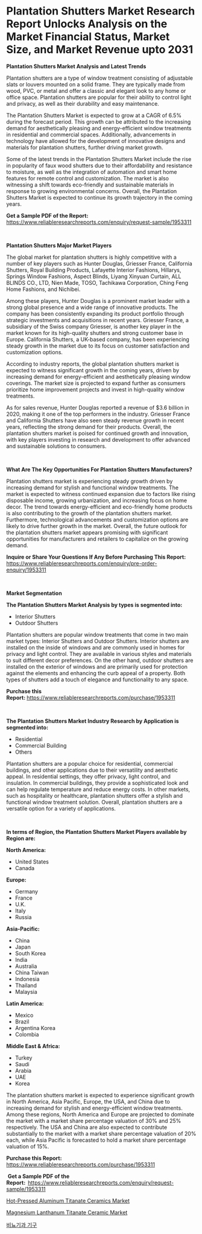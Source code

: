 <p><h1>Plantation Shutters Market Research Report Unlocks Analysis on the Market Financial Status, Market Size, and Market Revenue upto 2031</h1></p><p><strong>Plantation Shutters Market Analysis and Latest Trends</strong></p>
<p><p>Plantation shutters are a type of window treatment consisting of adjustable slats or louvers mounted on a solid frame. They are typically made from wood, PVC, or metal and offer a classic and elegant look to any home or office space. Plantation shutters are popular for their ability to control light and privacy, as well as their durability and easy maintenance.</p><p>The Plantation Shutters Market is expected to grow at a CAGR of 6.5% during the forecast period. This growth can be attributed to the increasing demand for aesthetically pleasing and energy-efficient window treatments in residential and commercial spaces. Additionally, advancements in technology have allowed for the development of innovative designs and materials for plantation shutters, further driving market growth.</p><p>Some of the latest trends in the Plantation Shutters Market include the rise in popularity of faux wood shutters due to their affordability and resistance to moisture, as well as the integration of automation and smart home features for remote control and customization. The market is also witnessing a shift towards eco-friendly and sustainable materials in response to growing environmental concerns. Overall, the Plantation Shutters Market is expected to continue its growth trajectory in the coming years.</p></p>
<p><strong>Get a Sample PDF of the Report:&nbsp;</strong> <a href="https://www.reliableresearchreports.com/enquiry/request-sample/1953311">https://www.reliableresearchreports.com/enquiry/request-sample/1953311</a></p>
<p>&nbsp;</p>
<p><strong>Plantation Shutters Major Market Players</strong></p>
<p><p>The global market for plantation shutters is highly competitive with a number of key players such as Hunter Douglas, Griesser France, California Shutters, Royal Building Products, Lafayette Interior Fashions, Hillarys, Springs Window Fashions, Aspect Blinds, Liyang Xinyuan Curtain, ALL BLINDS CO., LTD, Nien Made, TOSO, Tachikawa Corporation, Ching Feng Home Fashions, and Nichibei. </p><p>Among these players, Hunter Douglas is a prominent market leader with a strong global presence and a wide range of innovative products. The company has been consistently expanding its product portfolio through strategic investments and acquisitions in recent years. Griesser France, a subsidiary of the Swiss company Griesser, is another key player in the market known for its high-quality shutters and strong customer base in Europe. California Shutters, a UK-based company, has been experiencing steady growth in the market due to its focus on customer satisfaction and customization options. </p><p>According to industry reports, the global plantation shutters market is expected to witness significant growth in the coming years, driven by increasing demand for energy-efficient and aesthetically pleasing window coverings. The market size is projected to expand further as consumers prioritize home improvement projects and invest in high-quality window treatments. </p><p>As for sales revenue, Hunter Douglas reported a revenue of $3.6 billion in 2020, making it one of the top performers in the industry. Griesser France and California Shutters have also seen steady revenue growth in recent years, reflecting the strong demand for their products. Overall, the plantation shutters market is poised for continued growth and innovation, with key players investing in research and development to offer advanced and sustainable solutions to consumers.</p></p>
<p>&nbsp;</p>
<p><strong>What Are The Key Opportunities For Plantation Shutters Manufacturers?</strong></p>
<p><p>Plantation shutters market is experiencing steady growth driven by increasing demand for stylish and functional window treatments. The market is expected to witness continued expansion due to factors like rising disposable income, growing urbanization, and increasing focus on home decor. The trend towards energy-efficient and eco-friendly home products is also contributing to the growth of the plantation shutters market. Furthermore, technological advancements and customization options are likely to drive further growth in the market. Overall, the future outlook for the plantation shutters market appears promising with significant opportunities for manufacturers and retailers to capitalize on the growing demand.</p></p>
<p><strong>Inquire or Share Your Questions If Any Before Purchasing This Report:</strong> <a href="https://www.reliableresearchreports.com/enquiry/pre-order-enquiry/1953311">https://www.reliableresearchreports.com/enquiry/pre-order-enquiry/1953311</a></p>
<p>&nbsp;</p>
<p><strong>Market Segmentation</strong></p>
<p><strong>The Plantation Shutters Market Analysis by types is segmented into:</strong></p>
<p><ul><li>Interior Shutters</li><li>Outdoor Shutters</li></ul></p>
<p><p>Plantation shutters are popular window treatments that come in two main market types: Interior Shutters and Outdoor Shutters. Interior shutters are installed on the inside of windows and are commonly used in homes for privacy and light control. They are available in various styles and materials to suit different decor preferences. On the other hand, outdoor shutters are installed on the exterior of windows and are primarily used for protection against the elements and enhancing the curb appeal of a property. Both types of shutters add a touch of elegance and functionality to any space.</p></p>
<p><strong>Purchase this Report:&nbsp;</strong><a href="https://www.reliableresearchreports.com/purchase/1953311">https://www.reliableresearchreports.com/purchase/1953311</a></p>
<p>&nbsp;</p>
<p><strong>The Plantation Shutters Market Industry Research by Application is segmented into:</strong></p>
<p><ul><li>Residential</li><li>Commercial Building</li><li>Others</li></ul></p>
<p><p>Plantation shutters are a popular choice for residential, commercial buildings, and other applications due to their versatility and aesthetic appeal. In residential settings, they offer privacy, light control, and insulation. In commercial buildings, they provide a sophisticated look and can help regulate temperature and reduce energy costs. In other markets, such as hospitality or healthcare, plantation shutters offer a stylish and functional window treatment solution. Overall, plantation shutters are a versatile option for a variety of applications.</p></p>
<p>&nbsp;</p>
<p><strong>In terms of Region, the Plantation Shutters Market Players available by Region are:</strong></p>
<p>
    <p> <strong> North America: </strong>
        <ul>
            <li>United States</li>
            <li>Canada</li>
        </ul>
        </p> 
    <p> <strong> Europe: </strong>
        <ul>
            <li>Germany</li>
            <li>France</li>
            <li>U.K.</li>
            <li>Italy</li>
            <li>Russia</li>
        </ul>
        </p> 
    <p> <strong> Asia-Pacific: </strong>
        <ul>
            <li>China</li>
            <li>Japan</li>
            <li>South Korea</li>
            <li>India</li>
            <li>Australia</li>
            <li>China Taiwan</li>
            <li>Indonesia</li>
            <li>Thailand</li>
            <li>Malaysia</li>
        </ul>
        </p> 
    <p> <strong> Latin America: </strong>
        <ul>
            <li>Mexico</li>
            <li>Brazil</li>
            <li>Argentina Korea</li>
            <li>Colombia</li>
        </ul>
        </p> 
    <p> <strong> Middle East & Africa: </strong>
        <ul>
            <li>Turkey</li>
            <li>Saudi</li>
            <li>Arabia</li>
            <li>UAE</li>
            <li>Korea</li>
        </ul>
    </p>
    </p>
<p><p>The plantation shutters market is expected to experience significant growth in North America, Asia Pacific, Europe, the USA, and China due to increasing demand for stylish and energy-efficient window treatments. Among these regions, North America and Europe are projected to dominate the market with a market share percentage valuation of 30% and 25% respectively. The USA and China are also expected to contribute substantially to the market with a market share percentage valuation of 20% each, while Asia Pacific is forecasted to hold a market share percentage valuation of 15%.</p></p>
<p><strong>Purchase this Report: </strong><a href="https://www.reliableresearchreports.com/purchase/1953311">https://www.reliableresearchreports.com/purchase/1953311</a></p>
<p>&nbsp;<strong>Get a Sample PDF of the Report:&nbsp;&nbsp;</strong><a href="https://www.reliableresearchreports.com/enquiry/request-sample/1953311">https://www.reliableresearchreports.com/enquiry/request-sample/1953311</a></p>
<p><strong></strong></p>
<p><p><a href="https://view.publitas.com/reportprime-1/hot-pressed-aluminum-titanate-ceramics-market-size-and-examines-its-market-scope-with-a-primary-focus-on-growth-opportunities-and-forecasted-trends-spanning-from-2023-to-2030/">Hot-Pressed Aluminum Titanate Ceramics Market</a></p><p><a href="https://view.publitas.com/reportprime-1/magnesium-lanthanum-titanate-ceramic-market-analysis-and-market-size-global-industry-overview-market-segmentation-and-forecast-2023-to-2030/">Magnesium Lanthanum Titanate Ceramic Market</a></p><p><a href="https://medium.com/@cezarymarciniak2022/%EB%B9%84%EB%87%A8%EA%B8%B0%EA%B3%BC-%EA%B8%B0%EA%B8%B0-%EC%8B%9C%EC%9E%A5-%EA%B7%9C%EB%AA%A8-cagr-%ED%8A%B8%EB%9E%9C%EB%93%9C-2024-2030-6f2d87e9e9dc">비뇨기과 기구</a></p></p>